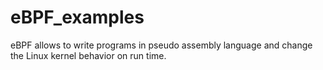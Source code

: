# eBPF_examples
eBPF allows to write programs in pseudo assembly language and change the Linux kernel behavior on run time.
